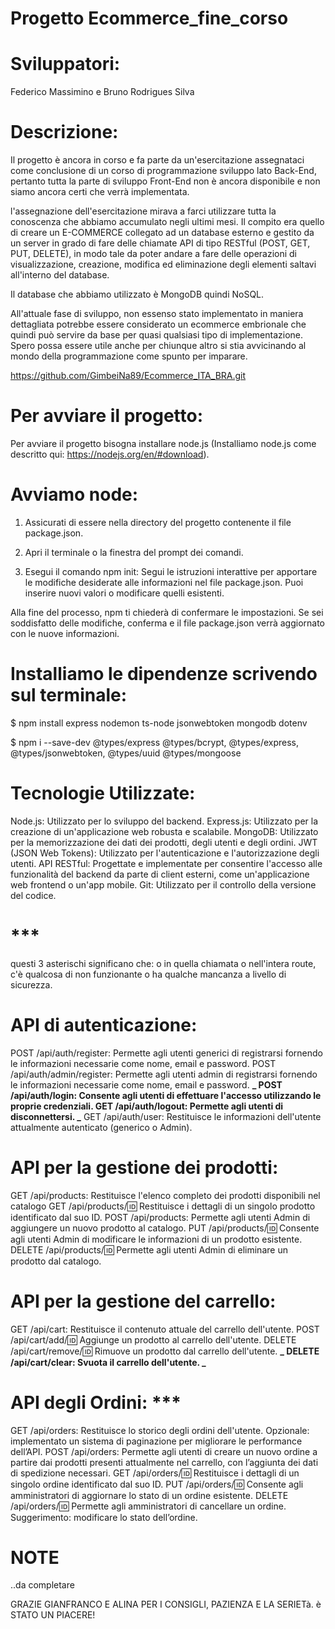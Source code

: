 # Progetto Ecommerce_fine_corso

# Sviluppatori:

Federico Massimino e Bruno Rodrigues Silva

# Descrizione:

Il progetto è ancora in corso e fa parte da un'esercitazione assegnataci come conclusione di un corso
di programmazione sviluppo lato Back-End, pertanto tutta la parte di sviluppo Front-End
non è ancora disponibile e non siamo ancora certi che verrà implementata.

l'assegnazione dell'esercitazione mirava a farci utilizzare tutta la conoscenza che abbiamo accumulato negli ultimi mesi. Il compito era quello di creare un E-COMMERCE collegato ad un database esterno e gestito da un server in grado di fare delle chiamate API di tipo RESTful (POST, GET, PUT, DELETE), in modo tale da poter andare a fare delle operazioni di visualizzazione, creazione, modifica ed eliminazione degli elementi saltavi all'interno del database.

Il database che abbiamo utilizzato è MongoDB quindi NoSQL.

All'attuale fase di sviluppo, non essenso stato implementato in maniera dettagliata potrebbe essere considerato un ecommerce embrionale che quindi può servire da base per quasi qualsiasi tipo di implementazione. Spero possa essere utile anche per chiunque altro si stia avvicinando al mondo della programmazione come spunto per imparare.

https://github.com/GimbeiNa89/Ecommerce_ITA_BRA.git

# Per avviare il progetto:

Per avviare il progetto bisogna installare node.js
(Installiamo node.js come descritto qui: https://nodejs.org/en/#download).

# Avviamo node:

1. Assicurati di essere nella directory del progetto contenente il file package.json.

2. Apri il terminale o la finestra del prompt dei comandi.

3. Esegui il comando npm init:
   Segui le istruzioni interattive per apportare le modifiche desiderate alle informazioni nel file package.json. Puoi inserire nuovi valori o modificare quelli esistenti.

Alla fine del processo, npm ti chiederà di confermare le impostazioni. Se sei soddisfatto delle modifiche, conferma e il file package.json verrà aggiornato con le nuove informazioni.

# Installiamo le dipendenze scrivendo sul terminale:

$ npm install
express
nodemon
ts-node
jsonwebtoken
mongodb
dotenv

$ npm i --save-dev
@types/express
@types/bcrypt,
@types/express,
@types/jsonwebtoken,
@types/uuid
@types/mongoose

# Tecnologie Utilizzate:

Node.js: Utilizzato per lo sviluppo del backend.
Express.js: Utilizzato per la creazione di un'applicazione web robusta e scalabile.
MongoDB: Utilizzato per la memorizzazione dei dati dei prodotti, degli utenti e degli ordini.
JWT (JSON Web Tokens): Utilizzato per l'autenticazione e l'autorizzazione degli utenti.
API RESTful: Progettate e implementate per consentire l'accesso alle funzionalità del backend da parte di client esterni, come un'applicazione web frontend o un'app mobile.
Git: Utilizzato per il controllo della versione del codice.

# \*\*\*

questi 3 asterischi significano che:
o in quella chiamata o nell'intera route, c'è qualcosa di non funzionante
o ha qualche mancanza a livello di sicurezza.

# API di autenticazione:

POST /api/auth/register: Permette agli utenti generici di registrarsi fornendo le informazioni necessarie come nome, email e password.
POST /api/auth/admin/register: Permette agli utenti admin di registrarsi fornendo le informazioni necessarie come nome, email e password. **_
POST /api/auth/login: Consente agli utenti di effettuare l'accesso utilizzando le proprie credenziali.
GET /api/auth/logout: Permette agli utenti di disconnettersi. _**
GET /api/auth/user: Restituisce le informazioni dell'utente attualmente autenticato (generico o Admin).

# API per la gestione dei prodotti:

GET /api/products: Restituisce l'elenco completo dei prodotti disponibili nel catalogo
GET /api/products/:id: Restituisce i dettagli di un singolo prodotto identificato dal suo ID.
POST /api/products: Permette agli utenti Admin di aggiungere un nuovo prodotto al catalogo.
PUT /api/products/:id: Consente agli utenti Admin di modificare le informazioni di un prodotto esistente.
DELETE /api/products/:id: Permette agli utenti Admin di eliminare un prodotto dal catalogo.

# API per la gestione del carrello:

GET /api/cart: Restituisce il contenuto attuale del carrello dell'utente.
POST /api/cart/add/:id: Aggiunge un prodotto al carrello dell'utente.
DELETE /api/cart/remove/:id: Rimuove un prodotto dal carrello dell'utente. **_
DELETE /api/cart/clear: Svuota il carrello dell'utente. _**

# API degli Ordini: \*\*\*

GET /api/orders: Restituisce lo storico degli ordini dell'utente. Opzionale: implementato un sistema di paginazione per migliorare le performance dell’API.
POST /api/orders: Permette agli utenti di creare un nuovo ordine a partire dai prodotti presenti attualmente nel carrello, con l’aggiunta dei dati di spedizione necessari.
GET /api/orders/:id: Restituisce i dettagli di un singolo ordine identificato dal suo ID.
PUT /api/orders/:id: Consente agli amministratori di aggiornare lo stato di un ordine esistente.
DELETE /api/orders/:id: Permette agli amministratori di cancellare un ordine. Suggerimento: modificare lo stato dell’ordine.

# NOTE

..da completare

GRAZIE GIANFRANCO E ALINA PER I CONSIGLI, PAZIENZA E LA SERIETà. è STATO UN PIACERE!
